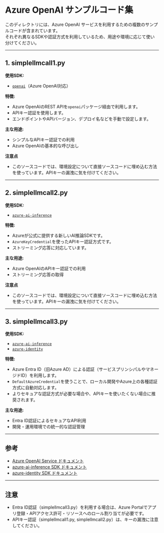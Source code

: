# Azure OpenAI サンプルコード集

このディレクトリには、Azure OpenAI サービスを利用するための複数のサンプルコードが含まれています。  
それぞれ異なるSDKや認証方式を利用しているため、用途や環境に応じて使い分けてください。

---

## 1. simplellmcall1.py

**使用SDK:**  
- [`openai`](https://pypi.org/project/openai/)（Azure OpenAI対応）

**特徴:**  
- Azure OpenAIのREST APIを`openai`パッケージ経由で利用します。
- APIキー認証を使用します。
- エンドポイントやAPIバージョン、デプロイ名などを手動で設定します。

**主な用途:**  
- シンプルなAPIキー認証での利用
- Azure OpenAIの基本的な呼び出し

**注意点**
- このソースコードでは、環境設定について直接ソースコードに埋め込む方法を使っています。APIキーの漏洩に気を付けてください。

---

## 2. simplellmcall2.py

**使用SDK:**  
- [`azure-ai-inference`](https://pypi.org/project/azure-ai-inference/)

**特徴:**  
- Azureが公式に提供する新しいAI推論SDKです。
- `AzureKeyCredential`を使ったAPIキー認証方式です。
- ストリーミング応答に対応しています。

**主な用途:**  
- Azure OpenAIのAPIキー認証での利用
- ストリーミング応答の取得

**注意点**
- このソースコードでは、環境設定について直接ソースコードに埋め込む方法を使っています。APIキーの漏洩に気を付けてください。

---

## 3. simplellmcall3.py

**使用SDK:**  
- [`azure-ai-inference`](https://pypi.org/project/azure-ai-inference/)
- [`azure-identity`](https://pypi.org/project/azure-identity/)

**特徴:**  
- Azure Entra ID（旧Azure AD）による認証（サービスプリンシパルやマネージドID）を利用します。
- `DefaultAzureCredential`を使うことで、ローカル開発やAzure上の各種認証方式に自動対応します。
- よりセキュアな認証方式が必要な場合や、APIキーを使いたくない場合に推奨されます。

**主な用途:**  
- Entra ID認証によるセキュアなAPI利用
- 開発・運用環境での統一的な認証管理

---

## 参考

- [Azure OpenAI Service ドキュメント](https://learn.microsoft.com/ja-jp/azure/ai-services/openai/)
- [azure-ai-inference SDK ドキュメント](https://learn.microsoft.com/ja-jp/python/api/overview/azure/ai-inference-readme)
- [azure-identity SDK ドキュメント](https://learn.microsoft.com/ja-jp/python/api/overview/azure/identity-readme)

---

## 注意

- Entra ID認証（simplellmcall3.py）を利用する場合は、Azure Portalでアプリ登録・APIアクセス許可・リソースへのロール割り当てが必要です。
- APIキー認証（simplellmcall1.py, simplellmcall2.py）は、キーの漏洩に注意してください。
